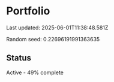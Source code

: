 # Portfolio

Last updated: 2025-06-01T11:38:48.581Z

Random seed: 0.22696191991363635

## Status

Active - 49% complete